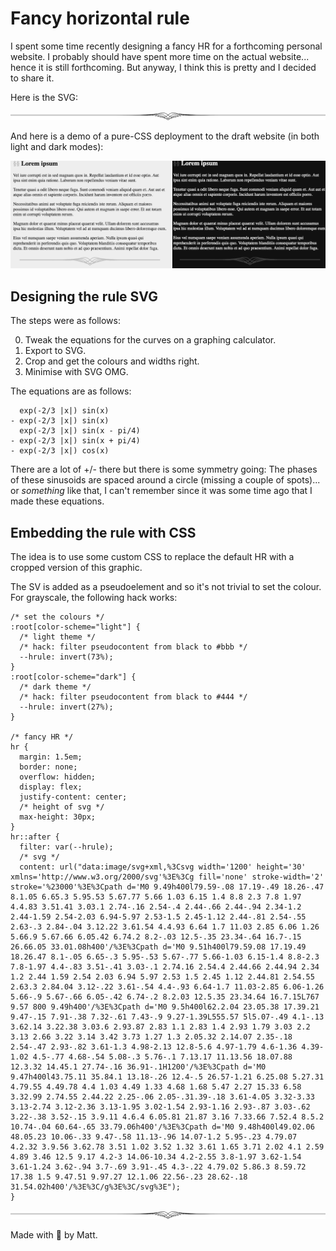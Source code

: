 Fancy horizontal rule
=====================

I spent some time recently designing a fancy HR for a forthcoming personal
website. I probably should have spent more time on the actual website...
hence it is still forthcoming. But anyway, I think this is pretty and I
decided to share it.

Here is the SVG:

![](hr.svg)

And here is a demo of a pure-CSS deployment to the draft website (in both
light and dark modes):

![](demo.png)


Designing the rule SVG
----------------------

The steps were as follows:

0. Tweak the equations for the curves on a graphing calculator.
1. Export to SVG.
2. Crop and get the colours and widths right.
3. Minimise with SVG OMG.

The equations are as follows:

```
  exp(-2/3 |x|) sin(x)
- exp(-2/3 |x|) sin(x)
  exp(-2/3 |x|) sin(x - pi/4)
- exp(-2/3 |x|) sin(x + pi/4)
- exp(-2/3 |x|) cos(x)
```

There are a lot of +/- there but there is some symmetry going:
The phases of these sinusoids are spaced around a circle (missing a couple of
spots)... or *something* like that, I can't remember since it was some time
ago that I made these equations.


Embedding the rule with CSS
---------------------------

The idea is to use some custom CSS to replace the default HR with
a cropped version of this graphic.

The SV is added as a pseudoelement and so it's not trivial to set the colour.
For grayscale, the following hack works:

```
/* set the colours */
:root[color-scheme="light"] {
  /* light theme */
  /* hack: filter pseudocontent from black to #bbb */
  --hrule: invert(73%);
}
:root[color-scheme="dark"] {
  /* dark theme */
  /* hack: filter pseudocontent from black to #444 */
  --hrule: invert(27%);
}

/* fancy HR */
hr {
  margin: 1.5em;
  border: none;
  overflow: hidden;
  display: flex;
  justify-content: center;
  /* height of svg */
  max-height: 30px;
}
hr::after {
  filter: var(--hrule);
  /* svg */
  content: url("data:image/svg+xml,%3Csvg width='1200' height='30' xmlns='http://www.w3.org/2000/svg'%3E%3Cg fill='none' stroke-width='2' stroke='%23000'%3E%3Cpath d='M0 9.49h400l79.59-.08 17.19-.49 18.26-.47 8.1.05 6.65.3 5.95.53 5.67.77 5.66 1.03 6.15 1.4 8.8 2.3 7.8 1.97 4.4.83 3.51.41 3.03.1 2.74-.16 2.54-.4 2.44-.66 2.44-.94 2.34-1.2 2.44-1.59 2.54-2.03 6.94-5.97 2.53-1.5 2.45-1.12 2.44-.81 2.54-.55 2.63-.3 2.84-.04 3.12.22 3.61.54 4.4.93 6.64 1.7 11.03 2.85 6.06 1.26 5.66.9 5.67.66 6.05.42 6.74.2 8.2-.03 12.5-.35 23.34-.64 16.7-.15 26.66.05 33.01.08h400'/%3E%3Cpath d='M0 9.51h400l79.59.08 17.19.49 18.26.47 8.1-.05 6.65-.3 5.95-.53 5.67-.77 5.66-1.03 6.15-1.4 8.8-2.3 7.8-1.97 4.4-.83 3.51-.41 3.03-.1 2.74.16 2.54.4 2.44.66 2.44.94 2.34 1.2 2.44 1.59 2.54 2.03 6.94 5.97 2.53 1.5 2.45 1.12 2.44.81 2.54.55 2.63.3 2.84.04 3.12-.22 3.61-.54 4.4-.93 6.64-1.7 11.03-2.85 6.06-1.26 5.66-.9 5.67-.66 6.05-.42 6.74-.2 8.2.03 12.5.35 23.34.64 16.7.15L767 9.57 800 9.49h400'/%3E%3Cpath d='M0 9.5h400l62.2.04 23.05.38 17.39.21 9.47-.15 7.91-.38 7.32-.61 7.43-.9 9.27-1.39L555.57 5l5.07-.49 4.1-.13 3.62.14 3.22.38 3.03.6 2.93.87 2.83 1.1 2.83 1.4 2.93 1.79 3.03 2.2 3.13 2.66 3.22 3.14 3.42 3.73 1.27 1.3 2.05.32 2.14.07 2.35-.18 2.54-.47 2.93-.82 3.61-1.3 4.98-2.13 12.8-5.6 4.97-1.79 4.6-1.36 4.39-1.02 4.5-.77 4.68-.54 5.08-.3 5.76-.1 7.13.17 11.13.56 18.07.88 12.3.32 14.45.1 27.74-.16 36.91-.1H1200'/%3E%3Cpath d='M0 9.47h400l43.75.11 35.84.1 13.18-.26 12.4-.5 26.57-1.21 6.25.08 5.27.31 4.79.55 4.49.78 4.4 1.03 4.49 1.33 4.68 1.68 5.47 2.27 15.33 6.58 3.32.99 2.74.55 2.44.22 2.25-.06 2.05-.31.39-.18 3.61-4.05 3.32-3.33 3.13-2.74 3.12-2.36 3.13-1.95 3.02-1.54 2.93-1.16 2.93-.87 3.03-.62 3.22-.38 3.52-.15 3.9.11 4.6.4 6.05.81 21.87 3.16 7.33.66 7.52.4 8.5.2 10.74-.04 60.64-.65 33.79.06h400'/%3E%3Cpath d='M0 9.48h400l49.02.06 48.05.23 10.06-.33 9.47-.58 11.13-.96 14.07-1.2 5.95-.23 4.79.07 4.2.32 3.9.56 3.62.78 3.51 1.02 3.52 1.32 3.61 1.65 3.71 2.02 4.1 2.59 4.89 3.46 12.5 9.17 4.2-3 14.06-10.34 4.2-2.55 3.8-1.97 3.62-1.54 3.61-1.24 3.62-.94 3.7-.69 3.91-.45 4.3-.22 4.79.02 5.86.3 8.59.72 17.38 1.5 9.47.51 9.97.27 12.1.06 22.56-.23 28.62-.18 31.54.02h400'/%3E%3C/g%3E%3C/svg%3E");
}
```

![](hr.svg)

Made with :purple_heart: by Matt.
